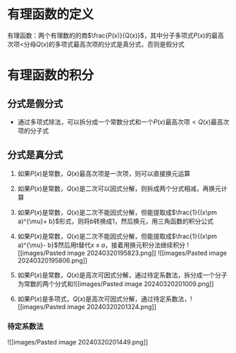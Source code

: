 # 有理函数的定义

有理函数：两个有理数的的商$\frac{P(x)}{Q(x)}$，其中分子多项式$P(x)$的最高次项$<$分母$Q(x)$的多项式最高次项的分式是真分式，否则是假分式

# 有理函数的积分

## 分式是假分式

- 通过多项式除法，可以拆分成一个常数分式和一个$P(x)$最高次项$<Q(x)$最高次项的分子式

## 分式是真分式

1. 如果$P(x)$是常数，$Q(x)$最高次项是一次项，则可以直接换元运算
2. 如果$P(x)$是常数，$Q(x)$是二次可以因式分解，则拆成两个分式相减，再换元计算
3. 如果$P(x)$是常数，$Q(x)$是二次不能因式分解，但能提取成$\frac{1}{(x\pm a)^{\mu}+ b}$形式，则将$b$转换成1，然后换元，用三角函数的积分公式
4. 如果$P(x)$是常数，$Q(x)$是二次不能因式分解，但能提取成$\frac{1}{(x\pm a)^{\mu}- b}$然后用t替代$x\pm a$，接着用换元积分法继续积分
![[images/Pasted image 20240320195823.png]]
![[images/Pasted image 20240320195806.png]]

5. 如果$P(x)$是常数，$Q(x)$是高次可因式分解，通过待定系数法，拆分成一个分子为常数的两个分式和![[images/Pasted image 20240320201009.png]]
6. 如果$P(x)$是多项式，$Q(x)$是高次可因式分解，通过待定系数法，![[images/Pasted image 20240320201324.png]]

### 待定系数法

![[images/Pasted image 20240320201449.png]]

